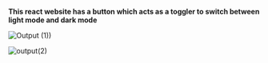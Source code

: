 **This react website has a button which acts as a toggler to switch between light mode and dark mode**

![Output (1))](https://github.com/prasannavasudevan/React-projects/assets/32860910/65b1cb0f-d3b8-44a4-a34d-0e412619b37e)

![output(2)](https://github.com/prasannavasudevan/React-projects/assets/32860910/163d0046-75ff-4ff2-afbc-9f79db225d38)
